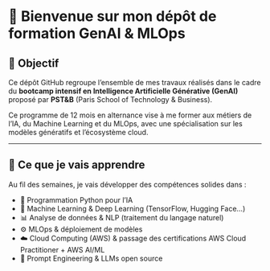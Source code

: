 # 👋 Bienvenue sur mon dépôt de formation GenAI & MLOps

## 🎯 Objectif

Ce dépôt GitHub regroupe l’ensemble de mes travaux réalisés dans le cadre du **bootcamp intensif en Intelligence Artificielle Générative (GenAI)** proposé par **PST&B** (Paris School of Technology & Business).

Ce programme de 12 mois en alternance vise à me former aux métiers de l’IA, du Machine Learning et du MLOps, avec une spécialisation sur les modèles génératifs et l’écosystème cloud.

---

## 🧠 Ce que je vais apprendre

Au fil des semaines, je vais développer des compétences solides dans :

- 🐍 Programmation Python pour l’IA
- 🤖 Machine Learning & Deep Learning (TensorFlow, Hugging Face…)
- 📊 Analyse de données & NLP (traitement du langage naturel)
- ⚙️ MLOps & déploiement de modèles
- ☁️ Cloud Computing (AWS) & passage des certifications AWS Cloud Practitioner + AWS AI/ML
- 🧩 Prompt Engineering & LLMs open source
